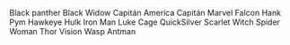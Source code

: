Black panther
Black Widow
Capitán America
Capitán Marvel
Falcon
Hank Pym
Hawkeye
Hulk
Iron Man
Luke Cage
QuickSilver
Scarlet Witch
Spider Woman
Thor
Vision
Wasp
Antman
